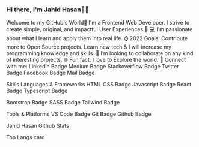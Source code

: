 ###  Hi there, I'm Jahid Hasan👨‍💻
Welcome to my GitHub's World👋
I'm a Frontend Web Developer. I strive to create simple, original, and impactful User Experiences.🚀
💻 I'm passionate about what I learn and apply them into real life.
⌚ 2022 Goals: Contribute more to Open Source projects. Learn new tech & I will increase my programming knowledge and skills.
👯 I’m looking to collaborate on any kind of interesting projects.
🌐 Fun fact: I love to Explore the world.
🤝 Connect with me:
Linkedin Badge Medium Badge Stackoverflow Badge Twitter Badge Facebook Badge Mail Badge


Skills
Languages & Frameworks
HTML CSS Badge Javascript Badge React Badge Typescript Badge

Bootstrap Badge SASS Badge Tailwind Badge

Tools & Platforms
VS Code Badge Git Badge Github Badge


Jahid Hasan Github Stats

Top Langs card

